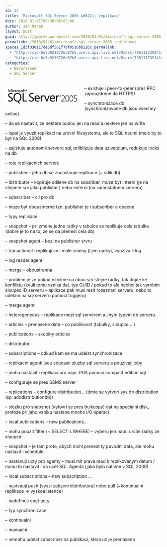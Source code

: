 ```yaml
---
id: 33
title: 'Microsoft SQL Server 2005 &#8211; replikace'
date: 2010-01-01T09:38:00+02:00
author: Jan Marek
layout: post
guid: http://jmarek.wordpress.com/2010/01/01/microsoft-sql-server-2005-replikace
permalink: /2010/01/01/microsoft-sql-server-2005-replikace/
spaces_1d3f038117de6df561f7bf0516bb226c_permalink:
  - "http://cid-6e7b9216726d07b8.users.api.live.net/Users(7961117391414167480)/Blogs('6E7B9216726D07B8!242')/Entries('6E7B9216726D07B8!326')?authkey=EpZNAU0huAk%24"
  - "http://cid-6e7b9216726d07b8.users.api.live.net/Users(7961117391414167480)/Blogs('6E7B9216726D07B8!242')/Entries('6E7B9216726D07B8!326')?authkey=EpZNAU0huAk%24"
categories:
  - Nezařazené
  - SQL Server
---
```

<div id="msgcns!6E7B9216726D07B8!326" class="bvMsg">
  <p>
    <a href="/wp-content/uploads/2010/10/sqlserver20055b45d7a276e27.png" rel="WLPP"><img style="border-bottom:0;border-left:0;display:inline;border-top:0;border-right:0;margin:0 15px 0 0;" title="sqlserver2005" border="0" alt="sqlserver2005" align="left" src="/wp-content/uploads/2010/10/sqlserver20055b45d7a276e27.png?w=290" width="240" height="66" /></a> &#8211; existuje i peer-to-peer (pres RPC zapouzdrene do HTTPS)
  </p>
  
  <p>
    &#8211; synchronizace db (synchronizovane db jsou vsechny online)
  </p>
  
  <p>
    &#8211; da se nastavit, ze nektere budou jen na read a nektere jen na write
  </p>
  
  <p>
    &#8211; lepsi je vyuzit replikaci na urovni filesystemu, ale to SQL neumi (melo by to byt na SQL 2008)
  </p>
  
  <p>
    &#8211; zajistuje autonomii serveru sql, prilblizuje data uzivatelum, redukuje locks na db
  </p>
  
  <p>
    &#8211; role replikacnich serveru
  </p>
  
  <p>
    &#8211; publisher &#8211; jeho db se zucastnuje replikace (~ sdili db)
  </p>
  
  <p>
    &#8211; distributor &#8211; kopiruje sdilene db na subsriber, muze byt interni (je na stejnem srv jako publisher) nebo externi (na samostatnem serveru)
  </p>
  
  <p>
    &#8211; subscriber &#8211; cil pro db
  </p>
  
  <p>
    &#8211; muze byt obousmerne tzn. publisher je i subscriber a opacne
  </p>
  
  <p>
    &#8211; typy replikace
  </p>
  
  <p>
    &#8211; snapshot &#8211; pri zmene jedne radky v tabulce se replikuje cela tabulka (dobre je to na to, ze se da prenest cela db)
  </p>
  
  <p>
    &#8211; snapshot agent &#8211; bezi na publisher srvru
  </p>
  
  <p>
    &#8211; tranactional&#8211; replikuji se i male zmeny (i jen radky), vyuziva t-log
  </p>
  
  <p>
    &#8211; log reader agent
  </p>
  
  <p>
    &#8211; merge &#8211; oboustranna
  </p>
  
  <p>
    &#8211; problem je ze pokud vznikne na obou srv stejne radky, tak dojde ke konfliktu (kvuli tomu vznika dat. typ GUID / pokud to ale nechci tak vyrobim sloupec ID serveru &#8211; aplikace pak musi resit rozeznani serveru, nebo to udelam na sql serveru pomoci triggeru)
  </p>
  
  <p>
    &#8211; merge agent
  </p>
  
  <p>
    &#8211; heterogeneous &#8211; replikace mezi sql serverem a jinym typem db serveru
  </p>
  
  <p>
    &#8211; articles &#8211; prenasene data &#8211; co publikovat (tabulky, sloupce,&#8230;)
  </p>
  
  <p>
    &#8211; publications &#8211; skupiny articles
  </p>
  
  <p>
    &#8211; distributor
  </p>
  
  <p>
    &#8211; subscriptions &#8211; odkud kam se ma udelat synchronizace
  </p>
  
  <p>
    &#8211; replikacni agenti jsou soucasti sluzby sql serveru a pouzivaji joby
  </p>
  
  <p>
    &#8211; mohu nastavit i replikaci pro napr. PDA pomoci compact edition sql
  </p>
  
  <p>
    &#8211; konfiguruje se pres SSMS server
  </p>
  
  <p>
    &#8211; replications &#8211; configure distribution&#8230; (timto se vytvori sys db distribution (sp_adddistributiondb))
  </p>
  
  <p>
    &#8211; slozku pro snapshot (vytovri se pres bulkcopy) dat na specialni disk, protoze pri jeho vzniku nastane mnoho I/O operaci
  </p>
  
  <p>
    &#8211; local publications &#8211; new publications&#8230;
  </p>
  
  <p>
    &#8211; mohu pouzit filter (~ SELECT s WHERE) &#8211; vyberu jen napr. urcite radky ze sloupce
  </p>
  
  <p>
    &#8211; snapshot &#8211; je tam proto, abych mohl prenest ty puvodni data, ale mohu nastavit i schedule
  </p>
  
  <p>
    &#8211; nastavuji ucty pro agenty &#8211; musi mit prava read k replikovanym datum / mohu to nastavit i na ucet SQL Agenta (jako bylo nativne v SQL 2000)
  </p>
  
  <p>
    &#8211; local subscriptions &#8211; new subscription &#8230;
  </p>
  
  <p>
    &#8211; nastvauji push (vyssi zatizeni distributora) nebo pull (~kontinualni replikace => vyskoa latence)
  </p>
  
  <p>
    &#8211; nadefinuji opet ucty
  </p>
  
  <p>
    &#8211; typ synchronizace
  </p>
  
  <p>
    &#8211; kontinualni
  </p>
  
  <p>
    &#8211; manualni
  </p>
  
  <p>
    &#8211; nemohu udelat subscriber na publikaci, ktera uz je prenasena
  </p>
</div>
